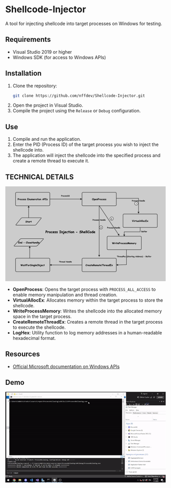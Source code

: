 # Shellcode-Injector
A tool for injecting shellcode into target processes on Windows for testing.

## Requirements
- Visual Studio 2019 or higher
- Windows SDK (for access to Windows APIs)

## Installation
1. Clone the repository:
   ```bash
   git clone https://github.com/nffdev/Shellcode-Injector.git
   ```
2. Open the project in Visual Studio.
3. Compile the project using the `Release` or `Debug` configuration.

## Use 

1. Compile and run the application.
2. Enter the PID (Process ID) of the target process you wish to inject the shellcode into.
3. The application will inject the shellcode into the specified process and create a remote thread to execute it.

## TECHNICAL DETAILS

![image](https://raw.githubusercontent.com/nffdev/Shellcode-Injector/refs/heads/main/shellcode-injector.png)

- **OpenProcess**: Opens the target process with `PROCESS_ALL_ACCESS` to enable memory manipulation and thread creation.
- **VirtualAllocEx**: Allocates memory within the target process to store the shellcode.
- **WriteProcessMemory**: Writes the shellcode into the allocated memory space in the target process.
- **CreateRemoteThreadEx**: Creates a remote thread in the target process to execute the shellcode.
- **LogHex**: Utility function to log memory addresses in a human-readable hexadecimal format.

## Resources

- [Official Microsoft documentation on Windows APIs](https://docs.microsoft.com/en-us/windows/win32/)

## Demo

![Demo](https://raw.githubusercontent.com/nffdev/Process-Hollowing/main/demo.gif)
